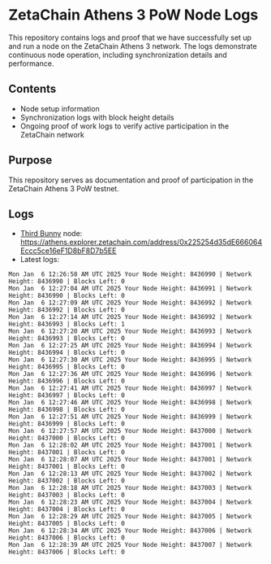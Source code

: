 # ZetaChain Athens 3 PoW Node Logs
This repository contains logs and proof that we have successfully set up and run a node on the ZetaChain Athens 3 network. The logs demonstrate continuous node operation, including synchronization details and performance.

## Contents
- Node setup information
- Synchronization logs with block height details
- Ongoing proof of work logs to verify active participation in the ZetaChain network

## Purpose
This repository serves as documentation and proof of participation in the ZetaChain Athens 3 PoW testnet.

## Logs

- [Third Bunny](https://thirdbunny.xyz/) node: https://athens.explorer.zetachain.com/address/0x225254d35dE666064Eccc5ce16eF1D8bF8D7b5EE
- Latest logs:
```
Mon Jan  6 12:26:58 AM UTC 2025 Your Node Height: 8436990 | Network Height: 8436990 | Blocks Left: 0
Mon Jan  6 12:27:04 AM UTC 2025 Your Node Height: 8436991 | Network Height: 8436990 | Blocks Left: 0
Mon Jan  6 12:27:09 AM UTC 2025 Your Node Height: 8436992 | Network Height: 8436992 | Blocks Left: 0
Mon Jan  6 12:27:14 AM UTC 2025 Your Node Height: 8436992 | Network Height: 8436993 | Blocks Left: 1
Mon Jan  6 12:27:20 AM UTC 2025 Your Node Height: 8436993 | Network Height: 8436993 | Blocks Left: 0
Mon Jan  6 12:27:25 AM UTC 2025 Your Node Height: 8436994 | Network Height: 8436994 | Blocks Left: 0
Mon Jan  6 12:27:30 AM UTC 2025 Your Node Height: 8436995 | Network Height: 8436995 | Blocks Left: 0
Mon Jan  6 12:27:36 AM UTC 2025 Your Node Height: 8436996 | Network Height: 8436996 | Blocks Left: 0
Mon Jan  6 12:27:41 AM UTC 2025 Your Node Height: 8436997 | Network Height: 8436997 | Blocks Left: 0
Mon Jan  6 12:27:46 AM UTC 2025 Your Node Height: 8436998 | Network Height: 8436998 | Blocks Left: 0
Mon Jan  6 12:27:51 AM UTC 2025 Your Node Height: 8436999 | Network Height: 8436999 | Blocks Left: 0
Mon Jan  6 12:27:57 AM UTC 2025 Your Node Height: 8437000 | Network Height: 8437000 | Blocks Left: 0
Mon Jan  6 12:28:02 AM UTC 2025 Your Node Height: 8437001 | Network Height: 8437001 | Blocks Left: 0
Mon Jan  6 12:28:07 AM UTC 2025 Your Node Height: 8437001 | Network Height: 8437001 | Blocks Left: 0
Mon Jan  6 12:28:13 AM UTC 2025 Your Node Height: 8437002 | Network Height: 8437002 | Blocks Left: 0
Mon Jan  6 12:28:18 AM UTC 2025 Your Node Height: 8437003 | Network Height: 8437003 | Blocks Left: 0
Mon Jan  6 12:28:23 AM UTC 2025 Your Node Height: 8437004 | Network Height: 8437004 | Blocks Left: 0
Mon Jan  6 12:28:29 AM UTC 2025 Your Node Height: 8437005 | Network Height: 8437005 | Blocks Left: 0
Mon Jan  6 12:28:34 AM UTC 2025 Your Node Height: 8437006 | Network Height: 8437006 | Blocks Left: 0
Mon Jan  6 12:28:39 AM UTC 2025 Your Node Height: 8437007 | Network Height: 8437006 | Blocks Left: 0
```
